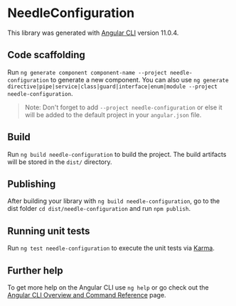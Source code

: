 # NeedleConfiguration

This library was generated with [Angular CLI](https://github.com/angular/angular-cli) version 11.0.4.

## Code scaffolding

Run `ng generate component component-name --project needle-configuration` to generate a new component. You can also use `ng generate directive|pipe|service|class|guard|interface|enum|module --project needle-configuration`.
> Note: Don't forget to add `--project needle-configuration` or else it will be added to the default project in your `angular.json` file. 

## Build

Run `ng build needle-configuration` to build the project. The build artifacts will be stored in the `dist/` directory.

## Publishing

After building your library with `ng build needle-configuration`, go to the dist folder `cd dist/needle-configuration` and run `npm publish`.

## Running unit tests

Run `ng test needle-configuration` to execute the unit tests via [Karma](https://karma-runner.github.io).

## Further help

To get more help on the Angular CLI use `ng help` or go check out the [Angular CLI Overview and Command Reference](https://angular.io/cli) page.
